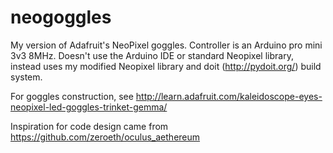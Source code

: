 neogoggles
==========

My version of Adafruit's NeoPixel goggles. Controller is an Arduino
pro mini 3v3 8MHz. Doesn't use the Arduino IDE or standard Neopixel
library, instead uses my modified Neopixel library and doit
(http://pydoit.org/) build system.

For goggles construction, see
http://learn.adafruit.com/kaleidoscope-eyes-neopixel-led-goggles-trinket-gemma/

Inspiration for code design came from https://github.com/zeroeth/oculus_aethereum

